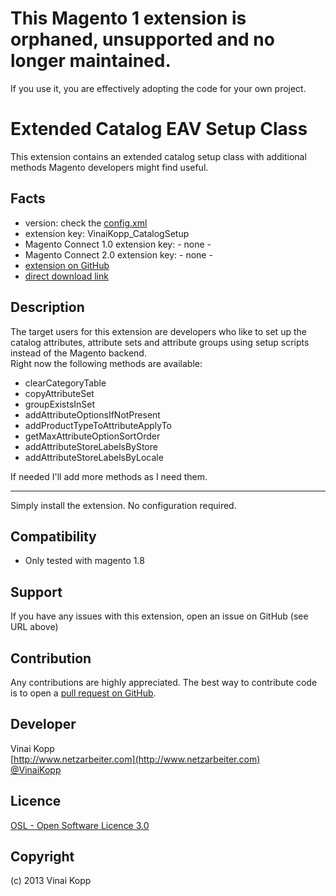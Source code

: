 # This Magento 1 extension is orphaned, unsupported and no longer maintained.

If you use it, you are effectively adopting the code for your own project.

Extended Catalog EAV Setup Class 
================
This extension contains an extended catalog setup class with additional methods Magento developers might find useful.

Facts
-----
- version: check the [config.xml](https://github.com/Vinai/VinaiKopp_CatalogSetup/blob/master/app/code/community/VinaiKopp/CatalogSetup/etc/config.xml)
- extension key: VinaiKopp_CatalogSetup
- Magento Connect 1.0 extension key: - none -
- Magento Connect 2.0 extension key: - none - 
- [extension on GitHub](https://github.com/Vinai/VinaiKopp_CatalogSetup)
- [direct download link](https://github.com/Vinai/VinaiKopp_CatalogSetup/zipball/master)

Description
-----------
The target users for this extension are developers who like to set up the catalog attributes, attribute sets and attribute groups using setup scripts instead of the Magento backend.  
Right now the following methods are available: 

* clearCategoryTable
* copyAttributeSet
* groupExistsInSet
* addAttributeOptionsIfNotPresent
* addProductTypeToAttributeApplyTo
* getMaxAttributeOptionSortOrder
* addAttributeStoreLabelsByStore
* addAttributeStoreLabelsByLocale

If needed I'll add more methods as I need them.

-----
Simply install the extension. No configuration required.

Compatibility
-------------
- Only tested with magento 1.8

Support
-------
If you have any issues with this extension, open an issue on GitHub (see URL above)

Contribution
------------
Any contributions are highly appreciated. The best way to contribute code is to open a
[pull request on GitHub](https://help.github.com/articles/using-pull-requests).

Developer
---------
Vinai Kopp  
[http://www.netzarbeiter.com](http://www.netzarbeiter.com)  
[@VinaiKopp](https://twitter.com/VinaiKopp)

Licence
-------
[OSL - Open Software Licence 3.0](http://opensource.org/licenses/osl-3.0.php)

Copyright
---------
(c) 2013 Vinai Kopp
